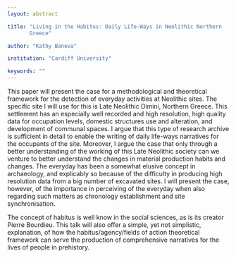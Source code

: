```yaml
---
layout: abstract

title: "Living in the Habitus: Daily Life-Ways in Neolithic Northern
       Greece"

author: "Kathy Baneva"

institution: "Cardiff University"

keywords: ""
---
```


This paper will present the case for a methodological and theoretical
framework for the detection of everyday activities at Neolithic
sites. The specific site I will use for this is Late Neolithic Dimini,
Northern Greece. This settlement has an especially well recorded and
high resolution, high quality data for occupation levels, domestic
structures use and alteration, and development of communal spaces. I
argue that this type of research archive is sufficient in detail to
enable the writing of daily life-ways narratives for the occupants of
the site. Moreover, I argue the case that only through a better
understanding of the working of this Late Neolithic society can we
venture to better understand the changes in material production habits
and changes.  The everyday has been a somewhat elusive concept in
archaeology, and explicably so because of the difficulty in producing
high resolution data from a big number of excavated sites. I will
present the case, however, of the importance in perceiving of the
everyday when also regarding such matters as chronology establishment
and site synchronisation.

The concept of habitus is well know in the social sciences, as is its
creator Pierre Bourdieu. This talk will also offer a simple, yet not
simplistic, explanation, of how the habitus/agency/fields of action
theoretical framework can serve the production of comprehensive
narratives for the lives of people in prehistory.
